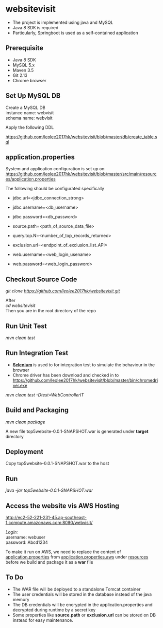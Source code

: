 # websitevisit

* The project is implemented using java and MySQL
* Java 8 SDK is required
* Particularly, Springboot is used as a self-contained application

## Prerequisite

* Java 8 SDK
* MySQL 5.x
* Maven 3.5
* Git 2.13
* Chrome browser 

## Set Up MySQL DB
Create a MySQL DB <br>
instance name: webvisit <br>
schema name: webvisit <br>

Apply the following DDL

https://github.com/leolee2017hk/websitevisit/blob/master/db/create_table.sql

## application.properties
System and application configuration is set up on 
https://github.com/leolee2017hk/websitevisit/blob/master/src/main/resources/application.properties

The following should be configurated specifically

* jdbc.url=<jdbc_connection_strong>
* jdbc.username=<db_username>
* jdbc.password=<db_password>

* source.path=<path_of_source_data_file>
* query.top.N=<number_of_top_records_returned>
* exclusion.url=<endpoint_of_exclusion_list_API>
* web.username=<web_login_usename>
* web.password=<web_login_password>

## Checkout Source Code

*git clone https://github.com/leolee2017hk/websitevisit.git*

After<br>
*cd websitevisit*<br>
Then you are in the root directory of the repo

## Run Unit Test

*mvn clean test*

## Run Integration Test

* [__Selenium__](http://www.seleniumhq.org/) is used to for integration test to simulate the behaviour in the browser
* Chrome driver has been download and checked in to https://github.com/leolee2017hk/websitevisit/blob/master/bin/chromedriver.exe

*mvn clean test -Dtest=WebControllerIT*

## Build and Packaging

*mvn clean package*

A new file top5website-0.0.1-SNAPSHOT.war is generated under **target** directory

## Deployment

Copy top5website-0.0.1-SNAPSHOT.war to the host

## Run

*java -jar top5website-0.0.1-SNAPSHOT.war*

## Access the website vis AWS Hosting

http://ec2-52-221-231-45.ap-southeast-1.compute.amazonaws.com:8080/webvisit/

*Login:*<br>
username: webuser<br>
password: Abcd1234<br>

To make it run on AWS, we need to replace the content of [application.properties](https://github.com/leolee2017hk/websitevisit/blob/master/src/main/resources/application.properties) from [application.properties.aws](https://github.com/leolee2017hk/websitevisit/blob/master/src/main/resources/application.properties.aws)  under 
[resources](https://github.com/leolee2017hk/websitevisit/tree/master/src/main/resources) before we build and package it as a __war__ file

## To Do

* The WAR file will be deployed to a standalone Tomcat container
* The user credentials will be stored in the database instead of the java memory
* The DB credentials will be encrypted in the application.properties and decrypted during runtime by a secret key
* Some properties like __source.path__ or __exclusion.url__ can be stored on DB instead for easy maintenance.

